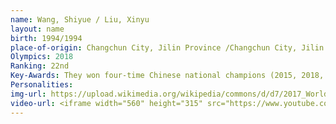 ```yaml
---
name: Wang, Shiyue / Liu, Xinyu
layout: name
birth: 1994/1994
place-of-origin: Changchun City, Jilin Province /Changchun City, Jilin Province
Olympics: 2018
Ranking: 22nd
Key-Awards: They won four-time Chinese national champions (2015, 2018, 2019, 2020). Wang/Liu placed 16th at the 2017 World Championships. Their best score at the Four Continents Figure Skating Competition is 4th place in 2020.
Personalities: 
img-url: https://upload.wikimedia.org/wikipedia/commons/d/d7/2017_World_Figure_Skating_Championships_Wang_Shiyue_Liu_Xinyu_jsfb_dave0241.jpg
video-url: <iframe width="560" height="315" src="https://www.youtube.com/embed/WOFosTemh0k" title="YouTube video player" frameborder="0" allow="accelerometer; autoplay; clipboard-write; encrypted-media; gyroscope; picture-in-picture" allowfullscreen></iframe>
---
```

